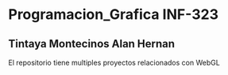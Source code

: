 # Programacion_Grafica INF-323
## Tintaya Montecinos Alan Hernan
El repositorio tiene multiples proyectos relacionados con WebGL

